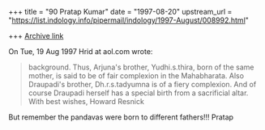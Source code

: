 +++
title = "90 Pratap Kumar"
date = "1997-08-20"
upstream_url = "https://list.indology.info/pipermail/indology/1997-August/008992.html"

+++
[Archive link](https://list.indology.info/pipermail/indology/1997-August/008992.html)

On Tue, 19 Aug 1997 Hrid at aol.com wrote:

> background. Thus, Arjuna's brother, Yudhi.s.thira, born of the same mother,
> is said to be of fair complexion in the Mahabharata. Also Draupadi's brother,
> Dh.r.s.tadyumna is of a fiery complexion. And of course Draupadi herself has
> a special birth from a sacrificial altar.
> With best wishes,
> Howard Resnick

But remember the pandavas were born to different fathers!!!
Pratap




